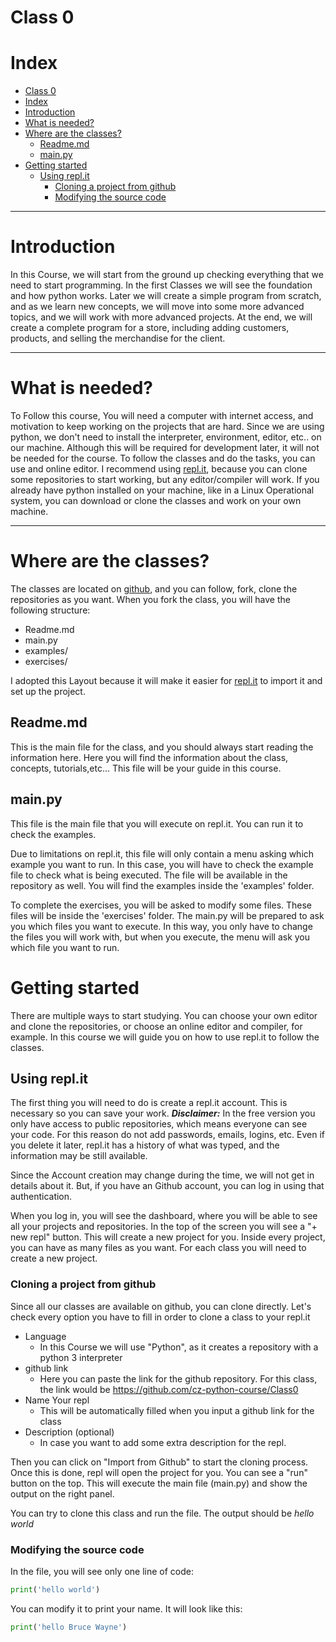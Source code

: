 # Class 0

# Index
- [Class 0](#class-0)
- [Index](#index)
- [Introduction](#introduction)
- [What is needed?](#what-is-needed)
- [Where are the classes?](#where-are-the-classes)
  - [Readme.md](#readmemd)
  - [main.py](#mainpy)
- [Getting started](#getting-started)
  - [Using repl.it](#using-replit)
    - [Cloning a project from github](#cloning-a-project-from-github)
    - [Modifying the source code](#Modifying-the-source-code)

---

# Introduction

In this Course, we will start from the ground up checking everything that we need to start programming. In the first Classes we will see the foundation and how python works. Later we will create a simple program from scratch, and as we learn new concepts, we will move into some more advanced topics, and we will work with more advanced projects. At the end, we will create a complete program for a store, including adding customers, products, and selling the merchandise for the client.

---

# What is needed?

To Follow this course, You will need a computer with internet access, and motivation to keep working on the projects that are hard. Since we are using python, we don't need to install the interpreter, environment, editor, etc.. on our machine. Although this will be required for development later, it will not be needed for the course. To follow the classes and do the tasks, you can use and online editor. I recommend using [repl.it](https://repl.it/), because you can clone some repositories to start working, but any editor/compiler will work. If you already have python installed on your machine, like in a Linux Operational system, you can download or clone the classes and work on your own machine.

---

# Where are the classes?

The classes are located on [github](https://github.com/orgs/cz-python-course), and you can follow, fork, clone the repositories as you want.
When you fork the class, you will have the following structure:

- Readme.md
- main.py
- examples/
- exercises/

I adopted this Layout because it will make it easier for [repl.it](http://repl.it) to import it and set up the project.

## Readme.md

This is the main file for the class, and you should always start reading the information here. Here you will find the information about the class, concepts, tutorials,etc... This file will be your guide in this course.

## main.py

This file is the main file that you will execute on repl.it. You can run it to check the examples.

Due to limitations on repl.it, this file will only contain a menu asking which example you want to run. In this case, you will have to check the example file to check what is being executed. The file will be available in the repository as well. You will find the examples inside the 'examples' folder.

To complete the exercises, you will be asked to modify some files. These files will be inside the 'exercises' folder. The main.py will be prepared to ask you which files you want to execute. In this way, you only have to change the files you will work with, but when you execute, the menu will ask you which file you want to run.

# Getting started

There are multiple ways to start studying. You can choose your own editor and clone the repositories, or choose an online editor and compiler, for example. In this course we will guide you on how to use repl.it to follow the classes.

## Using repl.it

The first thing you will need to do is create a repl.it account. This is necessary so you can save your work.
***Disclaimer:*** In the free version you only have access to public repositories, which means everyone can see your code. For this reason do not add passwords, emails, logins, etc. Even if you delete it later, repl.it has a history of what was typed, and the information may be still available.

Since the Account creation may change during the time, we will not get in details about it. But, if you have an Github account, you can log in using that authentication.

When you log in, you will see the dashboard, where you will be able to see all your projects and repositories. In the top of the screen you will see a "+ new repl" button. This will create a new project for you. 
Inside every project, you can have as many files as you want. For each class you will need to create a new project.

### Cloning a project from github

Since all our classes are available on github, you can clone directly. Let's check every option you have to fill in order to clone a class to your repl.it

- Language
  - In this Course we will use "Python", as it creates a repository with a python 3 interpreter
- github link
  - Here you can paste the link for the github repository. For this class, the link would be https://github.com/cz-python-course/Class0
- Name Your repl
  - This will be automatically filled when you input a github link for the class
- Description (optional)
  - In case you want to add some extra description for the repl.

Then you can click on "Import from Github" to start the cloning process. Once this is done, repl will open the project for you.
You can see a "run" button on the top. This will execute the main file (main.py) and show the output on the right panel.

You can try to clone this class and run the file. The output should be *hello world*

### Modifying the source code

In the file, you will see only one line of code:

```python
print('hello world')
```

You can modify it to print your name. It will look like this:


```python
print('hello Bruce Wayne')
```

